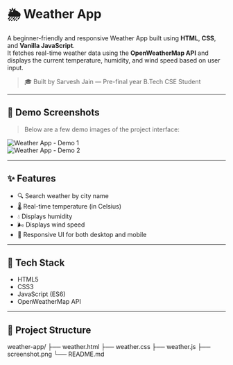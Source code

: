 # 🌦️ Weather App

A beginner-friendly and responsive Weather App built using **HTML**, **CSS**, and **Vanilla JavaScript**.  
It fetches real-time weather data using the **OpenWeatherMap API** and displays the current temperature, humidity, and wind speed based on user input.

> 🎓 Built by Sarvesh Jain — Pre-final year B.Tech CSE Student

---

## 📸 Demo Screenshots

> Below are a few demo images of the project interface:

![Weather App - Demo 1](./images/screenshot1.png)  
![Weather App - Demo 2](./images/screenshot2.png)

---

## ✨ Features

- 🔍 Search weather by city name
- 🌡 Real-time temperature (in Celsius)
- 💧 Displays humidity
- 🌬️ Displays wind speed
- 📱 Responsive UI for both desktop and mobile

---

## 🧰 Tech Stack

- HTML5
- CSS3
- JavaScript (ES6)
- OpenWeatherMap API

---
## 🎦 Project Structure
weather-app/
├── weather.html
├── weather.css
├── weather.js
├── screenshot.png
└── README.md

